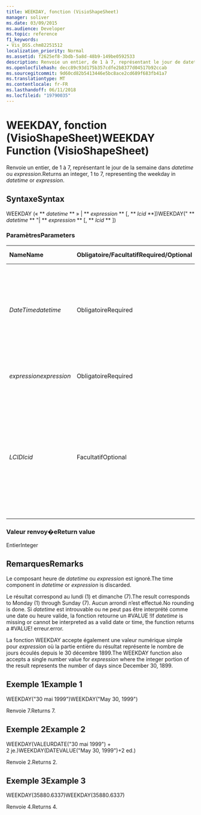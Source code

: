 ```yaml
---
title: WEEKDAY, fonction (VisioShapeSheet)
manager: soliver
ms.date: 03/09/2015
ms.audience: Developer
ms.topic: reference
f1_keywords:
- Vis_DSS.chm82251512
localization_priority: Normal
ms.assetid: f2625ef8-3bdb-5a8d-48b9-149be0592533
description: Renvoie un entier, de 1 à 7, représentant le jour de datetime ou expression.
ms.openlocfilehash: decc89c93d175b357cdfe2b8377d04517b92ccab
ms.sourcegitcommit: 9d60cd82b5413446e5bc8ace2cd689f683fb41a7
ms.translationtype: MT
ms.contentlocale: fr-FR
ms.lasthandoff: 06/11/2018
ms.locfileid: "19790035"
---
```

# <a name="weekday-function-visioshapesheet"></a><span data-ttu-id="a0c31-103">WEEKDAY, fonction (VisioShapeSheet)</span><span class="sxs-lookup"><span data-stu-id="a0c31-103">WEEKDAY Function (VisioShapeSheet)</span></span>

<span data-ttu-id="a0c31-104">Renvoie un entier, de 1 à 7, représentant le jour de la semaine dans _datetime_ ou _expression_.</span><span class="sxs-lookup"><span data-stu-id="a0c31-104">Returns an integer, 1 to 7, representing the weekday in  _datetime_ or  _expression_.</span></span>
  
## <a name="syntax"></a><span data-ttu-id="a0c31-105">Syntaxe</span><span class="sxs-lookup"><span data-stu-id="a0c31-105">Syntax</span></span>

<span data-ttu-id="a0c31-106">WEEKDAY (« ** *datetime* ** » | ** *expression* ** [, ** *lcid* **])</span><span class="sxs-lookup"><span data-stu-id="a0c31-106">WEEKDAY(" ** *datetime* ** "| ** *expression* ** [, ** *lcid* ** ])</span></span> 
  
### <a name="parameters"></a><span data-ttu-id="a0c31-107">Paramètres</span><span class="sxs-lookup"><span data-stu-id="a0c31-107">Parameters</span></span>

|<span data-ttu-id="a0c31-108">**Name**</span><span class="sxs-lookup"><span data-stu-id="a0c31-108">**Name**</span></span>|<span data-ttu-id="a0c31-109">**Obligatoire/Facultatif**</span><span class="sxs-lookup"><span data-stu-id="a0c31-109">**Required/Optional**</span></span>|<span data-ttu-id="a0c31-110">**Type de données**</span><span class="sxs-lookup"><span data-stu-id="a0c31-110">**Data Type**</span></span>|<span data-ttu-id="a0c31-111">**Description**</span><span class="sxs-lookup"><span data-stu-id="a0c31-111">**Description**</span></span>|
|:-----|:-----|:-----|:-----|
| <span data-ttu-id="a0c31-112">_DateTime_</span><span class="sxs-lookup"><span data-stu-id="a0c31-112">_datetime_</span></span> <br/> |<span data-ttu-id="a0c31-113">Obligatoire</span><span class="sxs-lookup"><span data-stu-id="a0c31-113">Required</span></span>  <br/> |<span data-ttu-id="a0c31-114">**Chaîne**</span><span class="sxs-lookup"><span data-stu-id="a0c31-114">**String**</span></span> <br/> | <span data-ttu-id="a0c31-115">Toute chaîne communément reconnue comme date et heure ou comme référence à une cellule contenant une date et une heure.</span><span class="sxs-lookup"><span data-stu-id="a0c31-115">Any string commonly recognized as a date and time or a reference to a cell containing a date and time.</span></span>  <br/> |
| <span data-ttu-id="a0c31-116">_expression_</span><span class="sxs-lookup"><span data-stu-id="a0c31-116">_expression_</span></span> <br/> |<span data-ttu-id="a0c31-117">Obligatoire</span><span class="sxs-lookup"><span data-stu-id="a0c31-117">Required</span></span>  <br/> |<span data-ttu-id="a0c31-118">**Varie**</span><span class="sxs-lookup"><span data-stu-id="a0c31-118">**Varies**</span></span> <br/> |<span data-ttu-id="a0c31-119">Toute expression qui génère une date et une heure.</span><span class="sxs-lookup"><span data-stu-id="a0c31-119">Any expression that yields a date and time.</span></span>  <br/> |
| <span data-ttu-id="a0c31-120">_LCID_</span><span class="sxs-lookup"><span data-stu-id="a0c31-120">_lcid_</span></span> <br/> |<span data-ttu-id="a0c31-121">Facultatif</span><span class="sxs-lookup"><span data-stu-id="a0c31-121">Optional</span></span>  <br/> |<span data-ttu-id="a0c31-122">**Numérique**</span><span class="sxs-lookup"><span data-stu-id="a0c31-122">**Numeric**</span></span> <br/> |<span data-ttu-id="a0c31-p101">Identificateur de paramètres régionaux à utiliser pour l’évaluation d’une valeur de date et d’heure non locale. L’identificateur de paramètres régionaux est un nombre décrit dans les fichiers d’en-tête du système.</span><span class="sxs-lookup"><span data-stu-id="a0c31-p101">The locale identifier to be used in evaluating a nonlocal datetime. The locale identifier is a number described in the system header files.</span></span>  <br/> |
   
### <a name="return-value"></a><span data-ttu-id="a0c31-125">Valeur renvoy�e</span><span class="sxs-lookup"><span data-stu-id="a0c31-125">Return value</span></span>

<span data-ttu-id="a0c31-126">Entier</span><span class="sxs-lookup"><span data-stu-id="a0c31-126">Integer</span></span>
  
## <a name="remarks"></a><span data-ttu-id="a0c31-127">Remarques</span><span class="sxs-lookup"><span data-stu-id="a0c31-127">Remarks</span></span>

<span data-ttu-id="a0c31-128">Le composant heure de _datetime_ ou _expression_ est ignoré.</span><span class="sxs-lookup"><span data-stu-id="a0c31-128">The time component in  _datetime_ or  _expression_ is discarded.</span></span> 
  
<span data-ttu-id="a0c31-129">Le résultat correspond au lundi (1) et dimanche (7).</span><span class="sxs-lookup"><span data-stu-id="a0c31-129">The result corresponds to Monday (1) through Sunday (7).</span></span> <span data-ttu-id="a0c31-130">Aucun arrondi n’est effectué.</span><span class="sxs-lookup"><span data-stu-id="a0c31-130">No rounding is done.</span></span> <span data-ttu-id="a0c31-131">Si _datetime_ est introuvable ou ne peut pas être interprété comme une date ou heure valide, la fonction retourne un #VALUE !</span><span class="sxs-lookup"><span data-stu-id="a0c31-131">If  _datetime_ is missing or cannot be interpreted as a valid date or time, the function returns a #VALUE!</span></span> <span data-ttu-id="a0c31-132">erreur.</span><span class="sxs-lookup"><span data-stu-id="a0c31-132">error.</span></span> 
  
<span data-ttu-id="a0c31-133">La fonction WEEKDAY accepte également une valeur numérique simple pour _expression_ où la partie entière du résultat représente le nombre de jours écoulés depuis le 30 décembre 1899.</span><span class="sxs-lookup"><span data-stu-id="a0c31-133">The WEEKDAY function also accepts a single number value for  _expression_ where the integer portion of the result represents the number of days since December 30, 1899.</span></span> 
  
## <a name="example-1"></a><span data-ttu-id="a0c31-134">Exemple 1</span><span class="sxs-lookup"><span data-stu-id="a0c31-134">Example 1</span></span>

<span data-ttu-id="a0c31-135">WEEKDAY("30 mai 1999")</span><span class="sxs-lookup"><span data-stu-id="a0c31-135">WEEKDAY("May 30, 1999")</span></span>
  
<span data-ttu-id="a0c31-136">Renvoie 7.</span><span class="sxs-lookup"><span data-stu-id="a0c31-136">Returns 7.</span></span>
  
## <a name="example-2"></a><span data-ttu-id="a0c31-137">Exemple 2</span><span class="sxs-lookup"><span data-stu-id="a0c31-137">Example 2</span></span>

<span data-ttu-id="a0c31-138">WEEKDAY(VALEURDATE("30 mai 1999") + 2 je.)</span><span class="sxs-lookup"><span data-stu-id="a0c31-138">WEEKDAY(DATEVALUE("May 30, 1999")+2 ed.)</span></span>
  
<span data-ttu-id="a0c31-139">Renvoie 2.</span><span class="sxs-lookup"><span data-stu-id="a0c31-139">Returns 2.</span></span>
  
## <a name="example-3"></a><span data-ttu-id="a0c31-140">Exemple 3</span><span class="sxs-lookup"><span data-stu-id="a0c31-140">Example 3</span></span>

<span data-ttu-id="a0c31-141">WEEKDAY(35880.6337)</span><span class="sxs-lookup"><span data-stu-id="a0c31-141">WEEKDAY(35880.6337)</span></span>
  
<span data-ttu-id="a0c31-142">Renvoie 4.</span><span class="sxs-lookup"><span data-stu-id="a0c31-142">Returns 4.</span></span>
  

